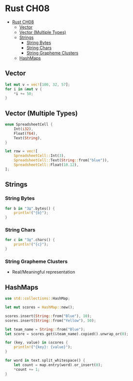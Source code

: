 # Rust CH08

- [Rust CH08](#rust-ch08)
  - [Vector](#vector)
  - [Vector (Multiple Types)](#vector-multiple-types)
  - [Strings](#strings)
    - [String Bytes](#string-bytes)
    - [String Chars](#string-chars)
    - [String Grapheme Clusters](#string-grapheme-clusters)
  - [HashMaps](#hashmaps)

## Vector

```rust
let mut v = vec![100, 32, 57];
for i in &mut v {
    *i += 50;
}
```

## Vector (Multiple Types)

```rust
enum SpreadsheetCell {
    Int(i32),
    Float(f64),
    Text(String),
}

let row = vec![
    SpreadsheetCell::Int(3),
    SpreadsheetCell::Text(String::from("blue")),
    SpreadsheetCell::Float(10.12),
];
```

## Strings

### String Bytes

```rust
for b in "Зд".bytes() {
    println!("{b}");
}
```

### String Chars

```rust
for c in "Зд".chars() {
    println!("{c}");
}
```

### String Grapheme Clusters

- Real/Meaningful representation

## HashMaps

```rust
use std::collections::HashMap;

let mut scores = HashMap::new();

scores.insert(String::from("Blue"), 10);
scores.insert(String::from("Yellow"), 50);

let team_name = String::from("Blue");
let score = scores.get(&team_name).copied().unwrap_or(0);

for (key, value) in &scores {
    println!("{key}: {value}");
}
```

```rust
for word in text.split_whitespace() {
    let count = map.entry(word).or_insert(0);
    *count += 1;
}
```